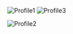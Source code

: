 ![Profile1](https://github.com/user-attachments/assets/0a2f06f3-1619-4ebc-a33b-13c88713aae9)                   ![Profile3](https://github.com/user-attachments/assets/6f28ca20-2c94-43e3-9cf6-541fbd011e95)



![Profile2](https://github.com/user-attachments/assets/b8a39e31-8f22-4596-967a-1458efa74b14)

